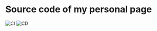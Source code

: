 # Source code of my personal page

[ci]: https://github.com/offluck/me/actions/workflows/ci.yaml/badge.svg
[cd]: https://github.com/offluck/me/actions/workflows/cd.yaml/badge.svg

![CI][ci]
![CD][cd]

